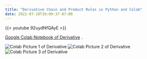 ```yaml
---
title: "Derivative Chain and Product Rules in Python and Colab"
date: 2022-07-10T16:09:37-07:00
---
```


{{< youtube 92uydNfQAyE >}} 


[Google Colab Notebook of Derivative](https://colab.research.google.com/drive/1t78O_ljsiTTHJQbGdapssSV_9MYkRyAp?usp=sharing) . 


![Colab Picture 1 of Derivative](/img/chain-01.jpg)
![Colab Picture 2 of Derivative](/img/chain-02.jpg)
![Colab Picture 3 of Derivative](/img/chain-03.jpg)
